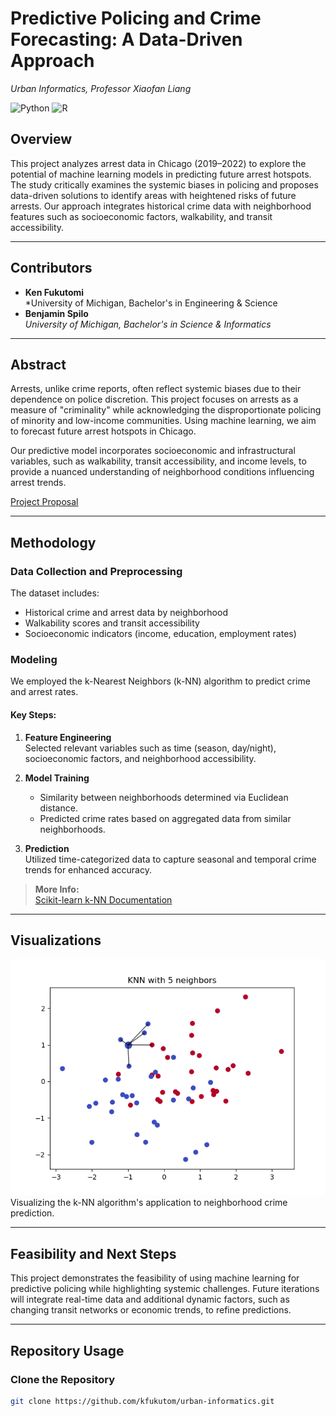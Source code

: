 # Predictive Policing and Crime Forecasting: A Data-Driven Approach  
*Urban Informatics, Professor Xiaofan Liang*

![Python](https://img.shields.io/badge/python-3670A0?style=for-the-badge&logo=python&logoColor=ffdd54) 
![R](https://img.shields.io/badge/r-%23276DC3.svg?style=for-the-badge&logo=r&logoColor=white)

## Overview  
This project analyzes arrest data in Chicago (2019–2022) to explore the potential of machine learning models in predicting future arrest hotspots. The study critically examines the systemic biases in policing and proposes data-driven solutions to identify areas with heightened risks of future arrests. Our approach integrates historical crime data with neighborhood features such as socioeconomic factors, walkability, and transit accessibility.

---

## Contributors  
- **Ken Fukutomi**  
  *University of Michigan, Bachelor's in Engineering & Science  
- **Benjamin Spilo**  
  *University of Michigan, Bachelor's in Science & Informatics*

---

## Abstract  
Arrests, unlike crime reports, often reflect systemic biases due to their dependence on police discretion. This project focuses on arrests as a measure of "criminality" while acknowledging the disproportionate policing of minority and low-income communities. Using machine learning, we aim to forecast future arrest hotspots in Chicago.  

Our predictive model incorporates socioeconomic and infrastructural variables, such as walkability, transit accessibility, and income levels, to provide a nuanced understanding of neighborhood conditions influencing arrest trends.

[Project Proposal](https://xfliang.notion.site/Final-Proposal-e08b2c8a118d4fd19747bded1c87b7df)  

---

## Methodology  

### Data Collection and Preprocessing  
The dataset includes:  
- Historical crime and arrest data by neighborhood  
- Walkability scores and transit accessibility  
- Socioeconomic indicators (income, education, employment rates)  

### Modeling  
We employed the k-Nearest Neighbors (k-NN) algorithm to predict crime and arrest rates.  

#### Key Steps:  
1. **Feature Engineering**  
   Selected relevant variables such as time (season, day/night), socioeconomic factors, and neighborhood accessibility.  

2. **Model Training**  
   - Similarity between neighborhoods determined via Euclidean distance.  
   - Predicted crime rates based on aggregated data from similar neighborhoods.  

3. **Prediction**  
   Utilized time-categorized data to capture seasonal and temporal crime trends for enhanced accuracy.  

> **More Info:**  
> [Scikit-learn k-NN Documentation](https://scikit-learn.org/stable/modules/generated/sklearn.neighbors.KNeighborsClassifier.html)

---

## Visualizations  

![k-NN Analysis](/additional/kNearNeigh.gif)  
Visualizing the k-NN algorithm's application to neighborhood crime prediction.

---

## Feasibility and Next Steps  
This project demonstrates the feasibility of using machine learning for predictive policing while highlighting systemic challenges. Future iterations will integrate real-time data and additional dynamic factors, such as changing transit networks or economic trends, to refine predictions.

---

## Repository Usage  

### Clone the Repository  
```bash
git clone https://github.com/kfukutom/urban-informatics.git
